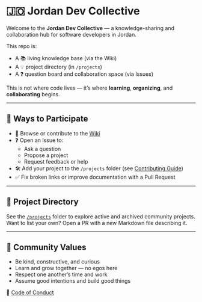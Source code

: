# 🇯🇴 Jordan Dev Collective

Welcome to the **Jordan Dev Collective** — a knowledge-sharing and collaboration hub for software developers in Jordan.

This repo is:
- A 📚 living knowledge base (via the Wiki)
- A 💡 project directory (in `/projects`)
- A ❓ question board and collaboration space (via Issues)

This is not where code lives — it’s where **learning**, **organizing**, and **collaborating** begins.

---

## 🌟 Ways to Participate

- 🧠 Browse or contribute to the [Wiki](https://github.com/YOUR-ORG/community/wiki)
- ❓ Open an Issue to:
  - Ask a question
  - Propose a project
  - Request feedback or help
- 🛠 Add your project to the `/projects` folder (see [Contributing Guide](./CONTRIBUTING.md))
- ✅ Fix broken links or improve documentation with a Pull Request

---

## 📂 Project Directory

See the [`/projects`](./projects) folder to explore active and archived community projects.  
Want to list your own? Open a PR with a new Markdown file describing it.

---

## 🙌 Community Values

- Be kind, constructive, and curious
- Learn and grow together — no egos here
- Respect one another’s time and work
- Assume good intentions and build good things

📜 [Code of Conduct](./CODE_OF_CONDUCT.md)
